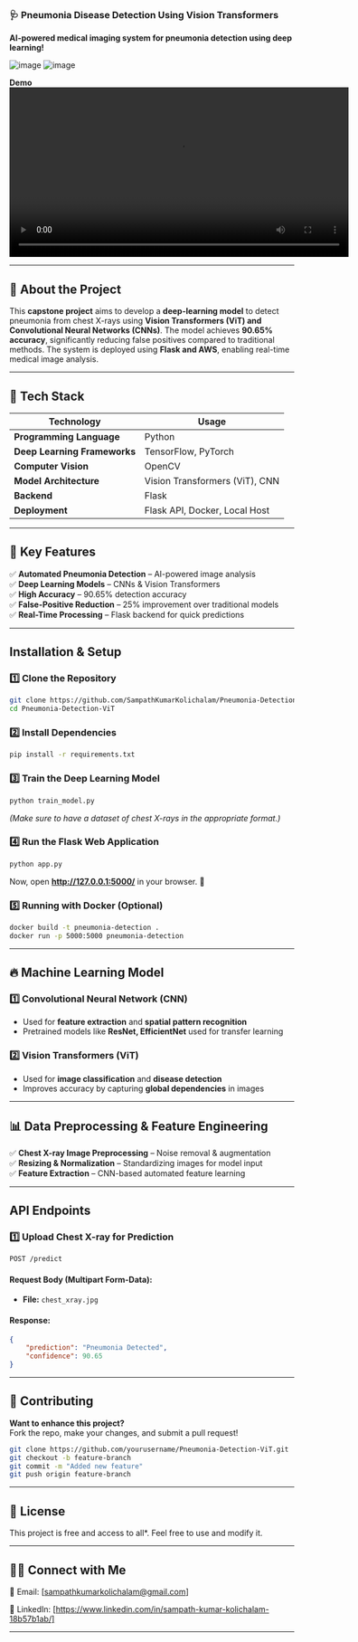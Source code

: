 ### 🩺 **Pneumonia Disease Detection Using Vision Transformers**  
 **AI-powered medical imaging system for pneumonia detection using deep learning!** 

 ![image](https://github.com/user-attachments/assets/49f772bf-9c4a-453a-994c-d002b8e2635e)    ![image](https://github.com/user-attachments/assets/2a17fb5c-9c42-46e0-9b36-66d413d45c05)

**Demo**
<video width="600" controls>
  <source src="Capstone Project Demo.mp4" type="video/mp4">
  Your browser does not support the video tag.
</video>


---

## 🏥 **About the Project**  
This **capstone project** aims to develop a **deep-learning model** to detect pneumonia from chest X-rays using **Vision Transformers (ViT) and Convolutional Neural Networks (CNNs)**. The model achieves **90.65% accuracy**, significantly reducing false positives compared to traditional methods. The system is deployed using **Flask and AWS**, enabling real-time medical image analysis.

---

## 🚀 **Tech Stack**
| Technology  | Usage |
|------------|--------------------------------|
| **Programming Language** | Python |
| **Deep Learning Frameworks** | TensorFlow, PyTorch |
| **Computer Vision** | OpenCV |
| **Model Architecture** | Vision Transformers (ViT), CNN |
| **Backend** | Flask |
| **Deployment** | Flask API, Docker, Local Host|

---

## 🎯 **Key Features**
✅ **Automated Pneumonia Detection** – AI-powered image analysis  
✅ **Deep Learning Models** – CNNs & Vision Transformers  
✅ **High Accuracy** – 90.65% detection accuracy  
✅ **False-Positive Reduction** – 25% improvement over traditional models  
✅ **Real-Time Processing** – Flask backend for quick predictions  

---

##  **Installation & Setup**
### **1️⃣ Clone the Repository**
```sh
git clone https://github.com/SampathKumarKolichalam/Pneumonia-Detection-ViT.git
cd Pneumonia-Detection-ViT
```

### **2️⃣ Install Dependencies**
```sh
pip install -r requirements.txt
```

### **3️⃣ Train the Deep Learning Model**
```sh
python train_model.py
```
*(Make sure to have a dataset of chest X-rays in the appropriate format.)*

### **4️⃣ Run the Flask Web Application**
```sh
python app.py
```
Now, open **http://127.0.0.1:5000/** in your browser. 🚀

### **5️⃣ Running with Docker (Optional)**
```sh
docker build -t pneumonia-detection .
docker run -p 5000:5000 pneumonia-detection
```
---

## 🔥 **Machine Learning Model**
### **1️⃣ Convolutional Neural Network (CNN)**
- Used for **feature extraction** and **spatial pattern recognition**  
- Pretrained models like **ResNet, EfficientNet** used for transfer learning  

### **2️⃣ Vision Transformers (ViT)**
- Used for **image classification** and **disease detection**  
- Improves accuracy by capturing **global dependencies** in images  

---

## 📊 **Data Preprocessing & Feature Engineering**
✅ **Chest X-ray Image Preprocessing** – Noise removal & augmentation  
✅ **Resizing & Normalization** – Standardizing images for model input  
✅ **Feature Extraction** – CNN-based automated feature learning  

---

## **API Endpoints**
### **1️⃣ Upload Chest X-ray for Prediction**
```sh
POST /predict
```
#### **Request Body (Multipart Form-Data):**
- **File:** `chest_xray.jpg`

#### **Response:**
```json
{
    "prediction": "Pneumonia Detected",
    "confidence": 90.65
}
```

---

## 🤝 **Contributing**
**Want to enhance this project?**  
Fork the repo, make your changes, and submit a pull request!  

```sh
git clone https://github.com/yourusername/Pneumonia-Detection-ViT.git
git checkout -b feature-branch
git commit -m "Added new feature"
git push origin feature-branch
```

---

## 📜 **License**
This project is free and access to all*. Feel free to use and modify it.  

---

## 👨‍💻 **Connect with Me**
📧 Email: [sampathkumarkolichalam@gmail.com]  

🔗 LinkedIn: [https://www.linkedin.com/in/sampath-kumar-kolichalam-18b57b1ab/]

---

